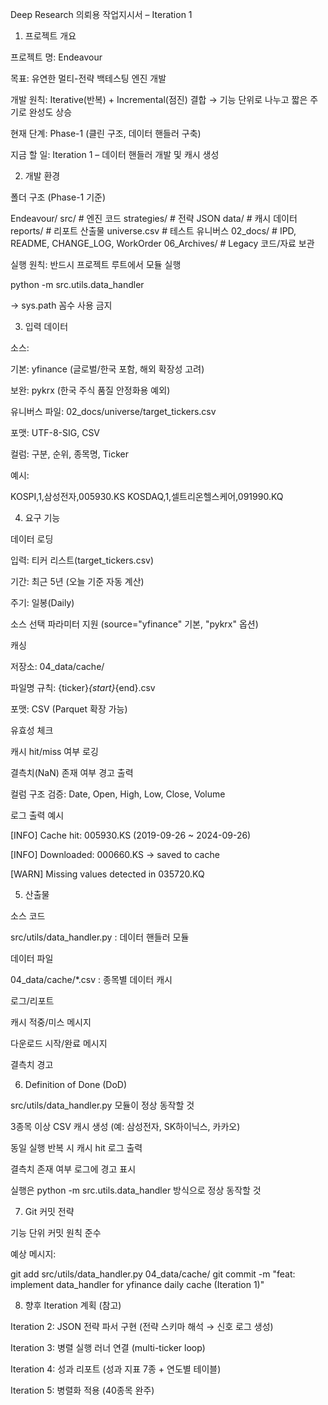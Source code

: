Deep Research 의뢰용 작업지시서 – Iteration 1
1. 프로젝트 개요

프로젝트 명: Endeavour

목표: 유연한 멀티-전략 백테스팅 엔진 개발

개발 원칙: Iterative(반복) + Incremental(점진) 결합 → 기능 단위로 나누고 짧은 주기로 완성도 상승

현재 단계: Phase-1 (클린 구조, 데이터 핸들러 구축)

지금 할 일: Iteration 1 – 데이터 핸들러 개발 및 캐시 생성

2. 개발 환경

폴더 구조 (Phase-1 기준)

Endeavour/
  src/           # 엔진 코드
  strategies/    # 전략 JSON
  data/          # 캐시 데이터
  reports/       # 리포트 산출물
  universe.csv   # 테스트 유니버스
  02_docs/       # IPD, README, CHANGE_LOG, WorkOrder
  06_Archives/   # Legacy 코드/자료 보관


실행 원칙: 반드시 프로젝트 루트에서 모듈 실행

python -m src.utils.data_handler


→ sys.path 꼼수 사용 금지

3. 입력 데이터

소스:

기본: yfinance (글로벌/한국 포함, 해외 확장성 고려)

보완: pykrx (한국 주식 품질 안정화용 예외)

유니버스 파일: 02_docs/universe/target_tickers.csv

포맷: UTF-8-SIG, CSV

컬럼: 구분, 순위, 종목명, Ticker

예시:

KOSPI,1,삼성전자,005930.KS
KOSDAQ,1,셀트리온헬스케어,091990.KQ

4. 요구 기능

데이터 로딩

입력: 티커 리스트(target_tickers.csv)

기간: 최근 5년 (오늘 기준 자동 계산)

주기: 일봉(Daily)

소스 선택 파라미터 지원 (source="yfinance" 기본, "pykrx" 옵션)

캐싱

저장소: 04_data/cache/

파일명 규칙: {ticker}_{start}_{end}.csv

포맷: CSV (Parquet 확장 가능)

유효성 체크

캐시 hit/miss 여부 로깅

결측치(NaN) 존재 여부 경고 출력

컬럼 구조 검증: Date, Open, High, Low, Close, Volume

로그 출력 예시

[INFO] Cache hit: 005930.KS (2019-09-26 ~ 2024-09-26)

[INFO] Downloaded: 000660.KS → saved to cache

[WARN] Missing values detected in 035720.KQ

5. 산출물

소스 코드

src/utils/data_handler.py : 데이터 핸들러 모듈

데이터 파일

04_data/cache/*.csv : 종목별 데이터 캐시

로그/리포트

캐시 적중/미스 메시지

다운로드 시작/완료 메시지

결측치 경고

6. Definition of Done (DoD)

 src/utils/data_handler.py 모듈이 정상 동작할 것

 3종목 이상 CSV 캐시 생성 (예: 삼성전자, SK하이닉스, 카카오)

 동일 실행 반복 시 캐시 hit 로그 출력

 결측치 존재 여부 로그에 경고 표시

 실행은 python -m src.utils.data_handler 방식으로 정상 동작할 것

7. Git 커밋 전략

기능 단위 커밋 원칙 준수

예상 메시지:

git add src/utils/data_handler.py 04_data/cache/
git commit -m "feat: implement data_handler for yfinance daily cache (Iteration 1)"

8. 향후 Iteration 계획 (참고)

Iteration 2: JSON 전략 파서 구현 (전략 스키마 해석 → 신호 로그 생성)

Iteration 3: 병렬 실행 러너 연결 (multi-ticker loop)

Iteration 4: 성과 리포트 (성과 지표 7종 + 연도별 테이블)

Iteration 5: 병렬화 적용 (40종목 완주)